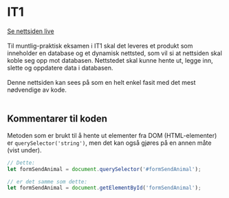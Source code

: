 # IT1
[Se nettsiden live](https://emlie.github.io/it1/)
<br><br>
Til muntlig-praktisk eksamen i IT1 skal det leveres et produkt som inneholder en database og et dynamisk nettsted, som vil si at nettsiden skal koble seg opp mot databasen. Nettstedet skal kunne hente ut, legge inn, slette og oppdatere data i databasen.
<br><br>
Denne nettsiden kan sees på som en helt enkel fasit med det mest nødvendige av kode.
<br><br>
## Kommentarer til koden
Metoden som er brukt til å hente ut elementer fra DOM (HTML-elementer) er `querySelector('string')`, men det kan også gjøres på en annen måte (vist under).
```javascript
// Dette:
let formSendAnimal = document.querySelector('#formSendAnimal');

// er det samme som dette:
let formSendAnimal = document.getElementById('formSendAnimal');
```
